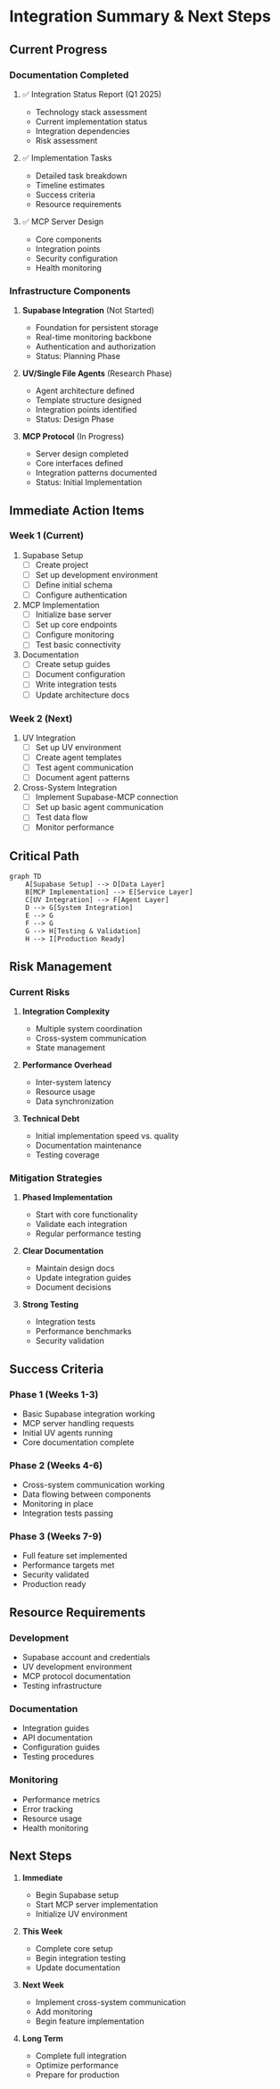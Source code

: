 # Integration Summary & Next Steps

## Current Progress

### Documentation Completed
1. ✅ Integration Status Report (Q1 2025)
   - Technology stack assessment
   - Current implementation status
   - Integration dependencies
   - Risk assessment

2. ✅ Implementation Tasks
   - Detailed task breakdown
   - Timeline estimates
   - Success criteria
   - Resource requirements

3. ✅ MCP Server Design
   - Core components
   - Integration points
   - Security configuration
   - Health monitoring

### Infrastructure Components

1. **Supabase Integration** (Not Started)
   - Foundation for persistent storage
   - Real-time monitoring backbone
   - Authentication and authorization
   - Status: Planning Phase

2. **UV/Single File Agents** (Research Phase)
   - Agent architecture defined
   - Template structure designed
   - Integration points identified
   - Status: Design Phase

3. **MCP Protocol** (In Progress)
   - Server design completed
   - Core interfaces defined
   - Integration patterns documented
   - Status: Initial Implementation

## Immediate Action Items

### Week 1 (Current)
1. Supabase Setup
   - [ ] Create project
   - [ ] Set up development environment
   - [ ] Define initial schema
   - [ ] Configure authentication

2. MCP Implementation
   - [ ] Initialize base server
   - [ ] Set up core endpoints
   - [ ] Configure monitoring
   - [ ] Test basic connectivity

3. Documentation
   - [ ] Create setup guides
   - [ ] Document configuration
   - [ ] Write integration tests
   - [ ] Update architecture docs

### Week 2 (Next)
1. UV Integration
   - [ ] Set up UV environment
   - [ ] Create agent templates
   - [ ] Test agent communication
   - [ ] Document agent patterns

2. Cross-System Integration
   - [ ] Implement Supabase-MCP connection
   - [ ] Set up basic agent communication
   - [ ] Test data flow
   - [ ] Monitor performance

## Critical Path

```mermaid
graph TD
    A[Supabase Setup] --> D[Data Layer]
    B[MCP Implementation] --> E[Service Layer]
    C[UV Integration] --> F[Agent Layer]
    D --> G[System Integration]
    E --> G
    F --> G
    G --> H[Testing & Validation]
    H --> I[Production Ready]
```

## Risk Management

### Current Risks
1. **Integration Complexity**
   - Multiple system coordination
   - Cross-system communication
   - State management

2. **Performance Overhead**
   - Inter-system latency
   - Resource usage
   - Data synchronization

3. **Technical Debt**
   - Initial implementation speed vs. quality
   - Documentation maintenance
   - Testing coverage

### Mitigation Strategies
1. **Phased Implementation**
   - Start with core functionality
   - Validate each integration
   - Regular performance testing

2. **Clear Documentation**
   - Maintain design docs
   - Update integration guides
   - Document decisions

3. **Strong Testing**
   - Integration tests
   - Performance benchmarks
   - Security validation

## Success Criteria

### Phase 1 (Weeks 1-3)
- Basic Supabase integration working
- MCP server handling requests
- Initial UV agents running
- Core documentation complete

### Phase 2 (Weeks 4-6)
- Cross-system communication working
- Data flowing between components
- Monitoring in place
- Integration tests passing

### Phase 3 (Weeks 7-9)
- Full feature set implemented
- Performance targets met
- Security validated
- Production ready

## Resource Requirements

### Development
- Supabase account and credentials
- UV development environment
- MCP protocol documentation
- Testing infrastructure

### Documentation
- Integration guides
- API documentation
- Configuration guides
- Testing procedures

### Monitoring
- Performance metrics
- Error tracking
- Resource usage
- Health monitoring

## Next Steps

1. **Immediate**
   - Begin Supabase setup
   - Start MCP server implementation
   - Initialize UV environment

2. **This Week**
   - Complete core setup
   - Begin integration testing
   - Update documentation

3. **Next Week**
   - Implement cross-system communication
   - Add monitoring
   - Begin feature implementation

4. **Long Term**
   - Complete full integration
   - Optimize performance
   - Prepare for production
